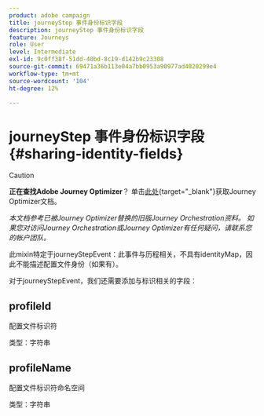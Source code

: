 ```yaml
---
product: adobe campaign
title: journeyStep 事件身份标识字段
description: journeyStep 事件身份标识字段
feature: Journeys
role: User
level: Intermediate
exl-id: 9c0ff38f-51dd-40bd-8c19-d142b9c23308
source-git-commit: 69471a36b113e04a7bb0953a90977ad4020299e4
workflow-type: tm+mt
source-wordcount: '104'
ht-degree: 12%

---
```


# journeyStep 事件身份标识字段 {#sharing-identity-fields}


>[!CAUTION]
>
>**正在查找Adobe Journey Optimizer**？ 单击[此处](https://experienceleague.adobe.com/zh-hans/docs/journey-optimizer/using/ajo-home){target="_blank"}获取Journey Optimizer文档。
>
>
>_本文档参考已被Journey Optimizer替换的旧版Journey Orchestration资料。 如果您对访问Journey Orchestration或Journey Optimizer有任何疑问，请联系您的帐户团队。_


此mixin特定于journeyStepEvent：此事件与历程相关，不具有identityMap，因此不能描述配置文件身份（如果有）。

对于journeyStepEvent，我们还需要添加与标识相关的字段：

## profileId

配置文件标识符

类型：字符串

## profileName

配置文件标识符命名空间

类型：字符串
